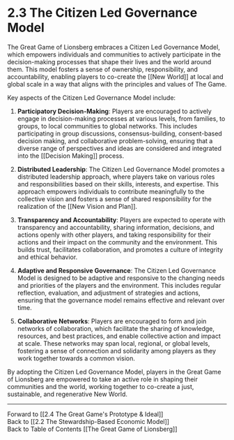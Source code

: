 # 2.3 The Citizen Led Governance Model

The Great Game of Lionsberg embraces a Citizen Led Governance Model, which empowers individuals and communities to actively participate in the decision-making processes that shape their lives and the world around them. This model fosters a sense of ownership, responsibility, and accountability, enabling players to co-create the [[New World]] at local and global scale in a way that aligns with the principles and values of The Game. 

Key aspects of the Citizen Led Governance Model include:

1.  **Participatory Decision-Making**: Players are encouraged to actively engage in decision-making processes at various levels, from families, to groups, to local communities to global networks. This includes participating in group discussions, consensus-building, consent-based decision making, and collaborative problem-solving, ensuring that a diverse range of perspectives and ideas are considered and integrated into the [[Decision Making]] process. 
    
2.  **Distributed Leadership**: The Citizen Led Governance Model promotes a distributed leadership approach, where players take on various roles and responsibilities based on their skills, interests, and expertise. This approach empowers individuals to contribute meaningfully to the collective vision and fosters a sense of shared responsibility for the realization of the [[New Vision and Plan]].
    
3.  **Transparency and Accountability**: Players are expected to operate with transparency and accountability, sharing information, decisions, and actions openly with other players, and taking responsibility for their actions and their impact on the community and the environment. This builds trust, facilitates collaboration, and promotes a culture of integrity and ethical behavior.
    
4.  **Adaptive and Responsive Governance**: The Citizen Led Governance Model is designed to be adaptive and responsive to the changing needs and priorities of the players and the environment. This includes regular reflection, evaluation, and adjustment of strategies and actions, ensuring that the governance model remains effective and relevant over time.
    
5.  **Collaborative Networks**: Players are encouraged to form and join networks of collaboration, which facilitate the sharing of knowledge, resources, and best practices, and enable collective action and impact at scale. These networks may span local, regional, or global levels, fostering a sense of connection and solidarity among players as they work together towards a common vision.
    

By adopting the Citizen Led Governance Model, players in the Great Game of Lionsberg are empowered to take an active role in shaping their communities and the world, working together to co-create a just, sustainable, and regenerative New World.

____

Forward to [[2.4 The Great Game's Prototype & Ideal]]    
Back to [[2.2 The Stewardship-Based Economic Model]]  
Back to Table of Contents [[The Great Game of Lionsberg]]  